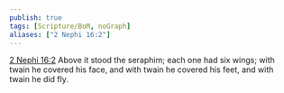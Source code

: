 ```yaml
---
publish: true
tags: [Scripture/BoM, noGraph]
aliases: ["2 Nephi 16:2"]
---
```

[2 Nephi 16:2](https://churchofjesuschrist.org/study/scriptures/bofm/2-ne/16?lang=eng&id=p2#p2) Above it stood the seraphim; each one had six wings; with twain he covered his face, and with twain he covered his feet, and with twain he did fly.
